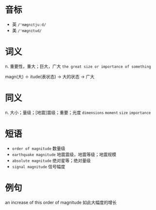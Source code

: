 # 音标

- 英 `/'mægnɪtjuːd/`
- 美 `/'mæɡnɪtud/`

# 词义

n. 重要性，重大；巨大，广大
`the great size or importance of something`



magn(大) ＋ itude(表状态) → 大的状态 → 广大

# 同义

n. 大小；量级；[地震]震级；重要；光度
`dimensions` `moment` `size` `importance`

# 短语

- `order of magnitude` 数量级
- `earthquake magnitude` 地震震级，地震等级；地震规模
- `absolute magnitude` 绝对星等；绝对量级
- `signal magnitude` 信号幅度

# 例句

an increase of this order of magnitude
如此大幅度的增长



